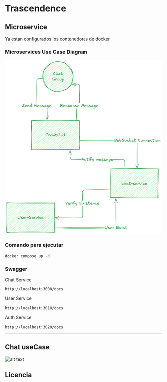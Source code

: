 # Trascendence

## Microservice
Ya estan configurados los contenedores de docker 

### Microservices Use Case Diagram
![alt text](image.png)

### Comando para ejecutar
```bash
docker compose up -d
```
### Swagger
Chat Service
```http
http://localhost:3000/docs
```
User Service
```htpp
http://localhost:3010/docs
```
Auth Service
```http
http://localhost:3020/docs
```


---

## Chat useCase

![alt text](image-1.png)
## Licencia


```

```
